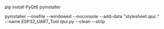 pip install PyQt6 pyinstaller

pyinstaller --onefile --windowed --noconsole --add-data "stylesheet.qss:." --name ESP32_UART_Tool qtui.py --clean --strip 
